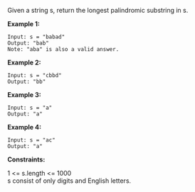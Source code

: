 Given a string s, return the longest palindromic substring in s.


**Example 1:**
```
Input: s = "babad"
Output: "bab"
Note: "aba" is also a valid answer.
```
**Example 2:**
```
Input: s = "cbbd"
Output: "bb"
```
**Example 3:**
```
Input: s = "a"
Output: "a"
```
**Example 4:**
```
Input: s = "ac"
Output: "a"
 ```

**Constraints:**

1 <= s.length <= 1000  
s consist of only digits and English letters.